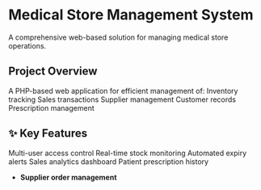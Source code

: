 #  Medical Store Management System
A comprehensive web-based solution for managing medical store operations. 		

##  Project Overview
A PHP-based web application for efficient management of:
  Inventory tracking 
  Sales transactions 
  Supplier management 
  Customer records 
  Prescription management 

  ## ✨ Key Features
  Multi-user access control
  Real-time stock monitoring
  Automated expiry alerts
  Sales analytics dashboard
  Patient prescription history
- **Supplier order management**
